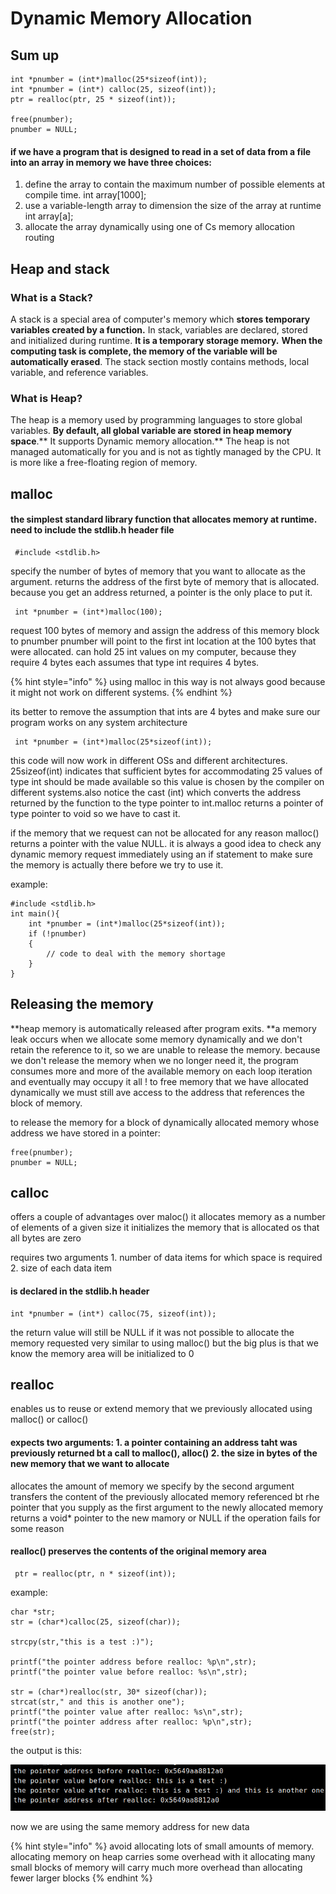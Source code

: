 # Dynamic Memory Allocation

## Sum up

```
int *pnumber = (int*)malloc(25*sizeof(int));
int *pnumber = (int*) calloc(25, sizeof(int));
ptr = realloc(ptr, 25 * sizeof(int));

free(pnumber);
pnumber = NULL;
```

#### if we have a program that is designed to read in a set of data from a file into an array in memory we have three choices:

1. define the array to contain the maximum number of possible elements at compile time. int array\[1000];
2. use a variable-length array to dimension the size of the array at runtime int array\[a];
3. allocate the array dynamically using one of Cs memory allocation routing

## Heap and stack

### What is a Stack?

&#x20;A stack is a special area of computer's memory which **stores temporary variables created by a function.** In stack, variables are declared, stored and initialized during runtime. **It is a temporary storage memory.** **When the computing task is complete, the memory of the variable will be automatically erased**. The stack section mostly contains methods, local variable, and reference variables.

### What is Heap?&#x20;

The heap is a memory used by programming languages to store global variables. **By default, all global variable are stored in heap memory space**.** It supports Dynamic memory allocation.** The heap is not managed automatically for you and is not as tightly managed by the CPU. It is more like a free-floating region of memory.

## malloc

#### &#x20;the simplest standard library function that allocates memory at runtime. need to include the stdlib.h header file

```
 #include <stdlib.h>
```

specify the number of bytes of memory that you want to allocate as the argument. returns the address of the first byte of memory that is allocated. because you get an address returned, a pointer is the only place to put it.

```
 int *pnumber = (int*)malloc(100);
```

request 100 bytes of memory and assign the address of this memory block to pnumber pnumber will point to the first int location at the 100 bytes that were allocated. can hold 25 int values on my computer, because they require 4 bytes each assumes that type int requires 4 bytes.

{% hint style="info" %}
using malloc in this way is not always good because it might not work on different systems.
{% endhint %}

its better to remove the assumption that ints are 4 bytes and make sure our program works on any system architecture

```
 int *pnumber = (int*)malloc(25*sizeof(int));
```

this code will now work in different OSs and different architectures. 25sizeof(int) indicates that sufficient bytes for accommodating 25 values of type int should be made available so this value is chosen by the compiler on different systems.also notice the cast (int) which converts the address returned by the function to the type pointer to int.malloc returns a pointer of type pointer to void so we have to cast it.

if the memory that we request can not be allocated for any reason malloc() returns a pointer with the value NULL. it is always a good idea to check any dynamic memory request immediately using an if statement to make sure the memory is actually there before we try to use it.

example:

```
#include <stdlib.h>
int main(){
    int *pnumber = (int*)malloc(25*sizeof(int));
    if (!pnumber)
    {
        // code to deal with the memory shortage
    }
}
```

## Releasing the memory

**heap memory is automatically released after program exits. **a memory leak occurs when we allocate some memory dynamically and we don't retain the reference to it, so we are unable to release the memory. because we don't release the memory when we no longer need it, the program consumes more and more of the available memory on each loop iteration and eventually may occupy it all ! to free memory that we have allocated dynamically we must still ave access to the address that references the block of memory.

to release the memory for a block of dynamically allocated memory whose address we have stored in a pointer:

```
free(pnumber);
pnumber = NULL;
```

## calloc

offers a couple of advantages over maloc() it allocates memory as a number of elements of a given size it initializes the memory that is allocated os that all bytes are zero

requires two arguments 1. number of data items for which space is required 2. size of each data item

#### is declared in the stdlib.h header

```
int *pnumber = (int*) calloc(75, sizeof(int));
```

the return value will still be NULL if it was not possible to allocate the memory requested very similar to using malloc() but the big plus is that we know the memory area will be initialized to 0

## realloc

enables us to reuse or extend memory that we previously allocated using malloc() or calloc()

#### expects two arguments: 1. a pointer containing an address taht was previously returned bt a call to malloc(), alloc() 2. the size in bytes of the new memory that we want to allocate

allocates the amount of memory we specify by the second argument transfers the content of the previously allocated memory referenced bt rhe pointer that you supply as the first argument to the newly allocated memory returns a void\* pointer to the new mamory or NULL if the operation fails for some reason

#### realloc() preserves the contents of the original memory area

```
 ptr = realloc(ptr, n * sizeof(int));
```

example:

```
char *str;
str = (char*)calloc(25, sizeof(char));

strcpy(str,"this is a test :)");

printf("the pointer address before realloc: %p\n",str);
printf("the pointer value before realloc: %s\n",str);

str = (char*)realloc(str, 30* sizeof(char));
strcat(str," and this is another one");
printf("the pointer value after realloc: %s\n",str);
printf("the pointer address after realloc: %p\n",str);
free(str);
```

the output is this:

![](../../.gitbook/assets/567.png)

now we are using the same memory address for new data

{% hint style="info" %}
avoid allocating lots of small amounts of memory. allocating memory on heap carries some overhead with it allocating many small blocks of memory will carry much more overhead than allocating fewer larger blocks
{% endhint %}



































